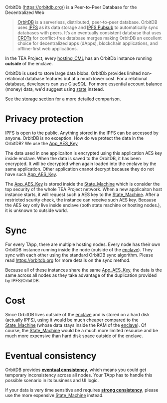 OrbitDb (https://orbitdb.org/) is a Peer-to-Peer Database for the Decentralized Web

 > 
 > [OrbitDB](https://github.com/orbitdb/orbit-db) is a serverless, distributed, peer-to-peer database. OrbitDB uses [IPFS](https://ipfs.io/) as its data storage and [IPFS Pubsub](https://github.com/ipfs/go-ipfs/blob/master/core/commands/pubsub.go#L23) to automatically sync databases with peers. It’s an eventually consistent database that uses [CRDTs](https://en.wikipedia.org/wiki/Conflict-free_replicated_data_type) for conflict-free database merges making OrbitDB an excellent choice for decentralized apps (dApps), blockchain applications, and offline-first web applications.

In the TEA Project, every [hosting_CML](hosting_CML.md) has an OrbitDb instance running **outside** of the enclave. 

OrbitDb is used to store large data blobs. OrbitDb provides limited non-relational database features but at a much lower cost. For a relational database, developers can use [GlueSQL](GlueSQL.md). For more essential account balance (money) data, we'd suggest using [state](state.md) instead.

See [ the storage section](get_started.md#storage) for a more detailed comparison.

# Privacy protection

IPFS is open to the public. Anything stored in the IPFS can be accessed by anyone. OrbitDB is no exception. How do we protect the data in the OrbitDB? We use the [App_AES_Key](App_AES_Key.md) 

The data used in one applicaiton is encrypted using this application AES key inside enclave. When the data is saved to the OrbitDB, it has been encrypted. It will be decrypted when again loaded into the enclave by the same application. Other application cnanot decrypt because they do not have such [App_AES_Key](App_AES_Key.md).

The [App_AES_Key](App_AES_Key.md) is stored inside the [State_Machine](State_Machine.md) which is consider the top security of the whole TEA Project network. When a new applicaiton host instance starts, it will request such a AES key to the [State_Machine](State_Machine.md). After a restricted scurity check, the instance can receive such AES key. Because the AES key only live inside enclave (both state machine or hosting nodes.), it is unknown to outside world.

# Sync

For every TApp, there are multiple hosting nodes. Every node has their own OrbitDB instance running inside the node (outside of the [enclave](enclave.md)). They sync with each other using the standard OrbitDB sync algorithm. Please read https://orbitdb.org for more details on the sync method.

Because all of these instances share the same [App_AES_Key](App_AES_Key.md), the data is the same across all nodes as they take advantage of the duplication provided by IPFS/OrbitDB.

# Cost

Since OrbitDB lives outside of the [enclave](enclave.md) and is stored on a hard disk (actually IPFS), using it would be much cheaper compared to the [State_Machine](State_Machine.md) (whose data stays inside the RAM of the [enclave](enclave.md)). Of course, the [State_Machine](State_Machine.md) would be a much more limited resource and be much more expensive than hard disk space outside of the enclave.

# Eventual consistency

OrbitDB provides [**eventual consistency**](https://en.wikipedia.org/wiki/Eventual_consistency), which means you could get temporary inconsistency across all nodes. Your TApp has to handle this possible scenario in its business and UI logic.

If your data is very time sensitive and requires [**strong consistency**](https://en.wikipedia.org/wiki/Strong_consistency), please use the more expensive [State_Machine](State_Machine.md) instead.
